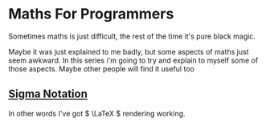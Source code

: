 # Maths For Programmers

Sometimes maths is just difficult, the rest of the time it's pure black magic.

Maybe it was just explained to me badly, but some aspects of maths just seem awkward. In this series i'm going to try
 and explain to myself some of those aspects. Maybe other people will find it useful too

## [Sigma Notation](/articles/mathsForProgrammersSigmaNotation)

In other words I've got $ \LaTeX $ rendering working.